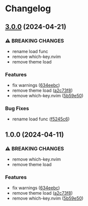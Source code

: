 # Changelog

## [3.0.0](https://github.com/TokyoVim/TokyoVim/compare/v2.0.0...v3.0.0) (2024-04-21)


### ⚠ BREAKING CHANGES

* rename load func
* remove which-key.nvim
* remove theme load

### Features

* fix warnings ([634eebc](https://github.com/TokyoVim/TokyoVim/commit/634eebcc5d97288ce0fa5b5a60c6e91889a0eff7))
* remove theme load ([a2c73f8](https://github.com/TokyoVim/TokyoVim/commit/a2c73f8de8c423e3e0f2e7d16648bfabdcb1f58e))
* remove which-key.nvim ([5b59e50](https://github.com/TokyoVim/TokyoVim/commit/5b59e504fdf88861b8d507dee965296e368bdca6))


### Bug Fixes

* rename load func ([f5245c6](https://github.com/TokyoVim/TokyoVim/commit/f5245c63b733577fbd2abab1eb06ebb658c38948))

## 1.0.0 (2024-04-11)


### ⚠ BREAKING CHANGES

* remove which-key.nvim
* remove theme load

### Features

* fix warnings ([634eebc](https://github.com/TokyoVim/TokyoVim/commit/634eebcc5d97288ce0fa5b5a60c6e91889a0eff7))
* remove theme load ([a2c73f8](https://github.com/TokyoVim/TokyoVim/commit/a2c73f8de8c423e3e0f2e7d16648bfabdcb1f58e))
* remove which-key.nvim ([5b59e50](https://github.com/TokyoVim/TokyoVim/commit/5b59e504fdf88861b8d507dee965296e368bdca6))
